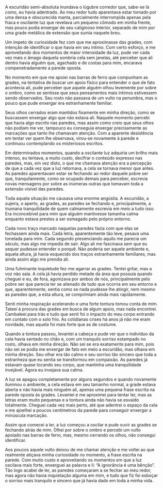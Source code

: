 A escuridão semi-absoluta inundava o lúgubre corredor que, sabe-se lá como, eu havia adentrado. Ao meu redor tudo aparentava estar tomado por uma densa e obscurecida manta, parcialmente interrompida apenas pela fraca e oscilante luz que revelava um pequeno cômodo em minha frente, mas pouco podia enxergar de seu caliginoso interior, separado de mim por uma grade metálica de extensão que sumia naquele breu.

Um ímpeto de curiosidade fez com que me aproximasse das grades, com intenção de identificar o que havia em seu íntimo. Com certo esforço, e me aproveitando dos momentos de maior intensidade da luz, pude ver cada vez mais o âmago daquela sombria cela sem janelas, até perceber que ali dentro havia alguém que, agachado e de costas para mim, encarava compenetradamente a parede oposta.

No momento em que me apoiei nas barras de ferro que compunham as grades, na tentativa de buscar um apoio físico para entender o que de fato acontecia ali, pude perceber que aquele alguém olhou levemente por sobre o ombro, como se sentisse que seus pensamentos mais íntimos estivessem sendo observados. Seu rosto não passava de um vulto na penumbra, mas o pouco que pude enxergar era estranhamente familiar.

Seus olhos cerrados eram mantidos fixamente em minha direção, como se buscassem enxergar algo que não estava ali. Naquele momento percebi que havia algo escrito nas paredes, mas assim como creio que seus olhos não podiam me ver, tampouco eu conseguia enxergar precisamente as marcações que tanto lhe chamavam atenção. Com a aparente desistência em tentar ver quem lhe observava, virou-se novamente à parede e continuou contemplando os misteriosos escritos.

Em determinados momentos, quando a oscilante luz adquiria um brilho mais intenso, eu tentava, a muito custo, decifrar o conteúdo expresso nas paredes, mas, em vez disto, o que me chamava atenção era a percepção de que a cada vez que a luz retornava, a cela se tornava menor que antes. As paredes aparentavam estar se fechando ao redor daquele pobre ser que, tranquilamente, como se ocupado demais para perceber, escrevia novas mensagens por sobre as inúmeras outras que tomavam toda a extensão visível das paredes.

Toda aquela situação me causava uma enorme angústia. A escuridão, a sujeira, o aperto, as grades, as paredes se fechando e, principalmente, a inumana tranquilidade de quem calmamente escrevia em meio a tudo isso. Era inconcebível para mim que alguém mantivesse tamanha calma enquanto estava prestes a ser esmagado pelo próprio entorno.

Cada novo traço marcado naquelas paredes fazia com que elas se fechassem ainda mais. Cada letra, aparentemente tão leve, pesava uma tonelada para mim. Cada segundo presenciando aquilo me parecia um século, mas algo me impedia de sair. Algo ali me fascinava sem que eu sequer pudesse entender o porquê. Não poderia ser aquele ambiente e, àquela altura, já havia esquecido dos traços estranhamente familiares, mas ainda assim algo me prendia ali.

Uma fulminante inquietude fez-me agarrar as grades. Tentei gritar, mas a voz não saía. A cela já havia perdido metade da área que possuía quando cheguei e eu, de fora, agonizava por ambos de nós, principalmente pelo pobre ser que parecia ter se alienado de tudo que ocorria em seu entorno e que, aparentemente, sentia como se nada pudesse lhe atingir, nem mesmo as paredes que, a esta altura, se comprimiam ainda mais rapidamente.

Senti minha respiração acelerando e uma forte tontura tomou conta de mim. Tateei à procura das grades em busca de algum apoio, mas nada encontrei. Cambaleei para trás e tudo que senti foi o impacto do meu corpo entrando em contato com o solo frio. As cotidianas crises há anos já não me eram novidade, mas aquela foi mais forte que as de costume.

Quando a tontura passou, levantei a cabeça e pude ver que o indivíduo da cela havia sentado no chão e, com um tranquilo sorriso estampado no rosto, olhava em minha direção. Não sei se era exatamente para mim, pois não sei se podia me enxergar de fato em meio a escuridão, mas olhava em minha direção. Seu olhar era tão calmo e seu sorriso tão sincero que toda a estranheza que eu sentia se transformou em compaixão. As paredes já estavam quase tocando seu corpo, que mantinha uma tranquilidade invejável. Agora eu invejava sua calma.

A luz se apagou completamente por alguns segundos e quando novamente iluminou o ambiente, a cela estava em seu tamanho normal, a grade estava aberta e não havia mais ninguém ali, apenas uma pequena frase escrita na parede oposta às grades. Levantei e me aproximei para tentar ler, mas as letras eram muito pequenas e a tontura ainda não havia se esvaído totalmente. Cheguei cada vez mais perto, até que adentrei o espaço da cela e me ajoelhei a poucos centímetros da parede para conseguir enxergar a minúscula marcação.

Assim que comecei a ler, a luz começou a oscilar e pude ouvir as grades se fechando atrás de mim. Olhei por sobre o ombro e percebi um vulto apoiado nas barras de ferro, mas, mesmo cerrando os olhos, não consegui identificar.

Aos poucos aquele vulto deixou de me chamar atenção e me voltei ao que realmente atiçava minha curiosidade no momento, a frase escrita na parede. Com muito custo e aproveitando os momentos em que a luz oscilava mais forte, enxerguei as palavra e li: “A ignorância é uma bênção”. Tão logo acabei de ler, as paredes começaram a se fechar ao meu redor, mas agora não havia inquietação alguma em mim, e tudo que fiz foi esboçar o sorriso mais tranquilo e sincero que já havia dado em toda a minha vida.
